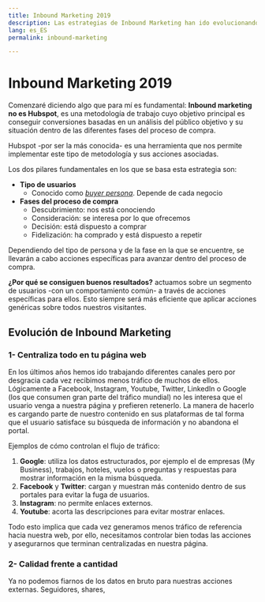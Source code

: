 ```yaml
---
title: Inbound Marketing 2019
description: Las estrategias de Inbound Marketing han ido evolucionando durante los últimos años. Aprende a sacar el máximo rendimiento
lang: es_ES
permalink: inbound-marketing

---
```


# Inbound Marketing 2019

Comenzaré diciendo algo que para mí es fundamental: **Inbound marketing no es Hubspot**, es una metodología de trabajo cuyo objetivo principal es conseguir conversiones basadas en un análisis del público objetivo y su situación dentro de las diferentes fases del proceso de compra.

Hubspot -por ser la más conocida- es una herramienta que nos permite implementar este tipo de metodología y sus acciones asociadas.

Los dos pilares fundamentales en los que se basa esta estrategia son:

 - **Tipo de usuarios** 
   - Conocido como *[buyer persona](https://es.wikipedia.org/wiki/Persona_(experiencia_de_usuario))*. Depende de cada negocio
 - **Fases del proceso de compra**
   -  Descubrimiento: nos está conociendo
   - Consideración: se interesa por lo que ofrecemos
   - Decisión: está dispuesto a comprar
   - Fidelización: ha comprado y está dispuesto a repetir

Dependiendo del tipo de persona y de la fase en la que se encuentre, se llevarán a cabo acciones específicas para avanzar dentro del proceso de compra.

**¿Por qué se consiguen buenos resultados?** actuamos sobre un segmento de usuarios -con un comportamiento común- a través de acciones específicas para ellos. Esto siempre será más eficiente que aplicar acciones genéricas sobre todos nuestros visitantes.

## Evolución de Inbound Marketing

### 1- Centraliza todo en tu página web

En los últimos años hemos ido trabajando diferentes canales pero por desgracia cada vez recibimos menos tráfico de muchos de ellos. Lógicamente a Facebook, Instagram, Youtube, Twitter, LinkedIn o Google (los que consumen gran parte del tráfico mundial) no les interesa que el usuario venga a nuestra página y prefieren retenerlo. La manera de hacerlo es cargando parte de nuestro contenido en sus plataformas de tal forma que el usuario satisface su búsqueda de información y no abandona el portal.

Ejemplos de cómo controlan el flujo de tráfico:

 1. **Google**: utiliza los datos estructurados, por ejemplo el de empresas (My Business), trabajos, hoteles, vuelos o preguntas y respuestas para mostrar información en la misma búsqueda. 
 2. **Facebook** y **Twitter**: cargan y muestran más contenido dentro de sus portales para evitar la fuga de usuarios.
 3. **Instagram**: no permite enlaces externos.
 5. **Youtube**: acorta las descripciones para evitar mostrar enlaces.

Todo esto implica que cada vez generamos menos tráfico de referencia hacia nuestra web, por ello, necesitamos controlar bien todas las acciones y asegurarnos que terminan centralizadas en nuestra página.

### 2- Calidad frente a cantidad

Ya no podemos fiarnos de los datos en bruto para nuestras acciones externas. Seguidores, shares,
<!--stackedit_data:
eyJoaXN0b3J5IjpbMTY1MzU1OTM4OSwtMjA5NTIwMDYwLDM3Mj
gxMDY0MywtOTI3MDIwMDEwXX0=
-->
